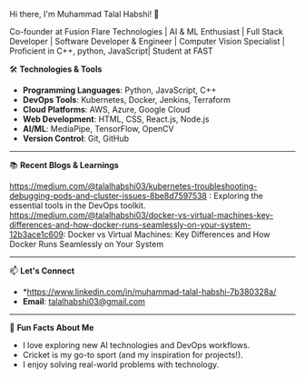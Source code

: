 Hi there, I'm Muhammad Talal Habshi! 👋

Co-founder at Fusion Flare Technologies | AI & ML Enthusiast | Full Stack Developer | Software Developer & Engineer | Computer Vision Specialist | Proficient in C++, python, JavaScript| Student at FAST

🛠 **Technologies & Tools**
- **Programming Languages**: Python, JavaScript, C++
- **DevOps Tools**: Kubernetes, Docker, Jenkins, Terraform
- **Cloud Platforms**: AWS, Azure, Google Cloud
- **Web Development**: HTML, CSS, React.js, Node.js
- **AI/ML**: MediaPipe, TensorFlow, OpenCV
- **Version Control**: Git, GitHub

---
📚 **Recent Blogs & Learnings**

https://medium.com/@talalhabshi03/kubernetes-troubleshooting-debugging-pods-and-cluster-issues-8be8d7597538 : Exploring the essential tools in the DevOps toolkit.  
https://medium.com/@talalhabshi03/docker-vs-virtual-machines-key-differences-and-how-docker-runs-seamlessly-on-your-system-12b3ace1c609: Docker vs Virtual Machines: Key Differences and How Docker Runs Seamlessly on Your System

---
📫 **Let's Connect**
- *https://www.linkedin.com/in/muhammad-talal-habshi-7b380328a/
- **Email**: talalhabshi03@gmail.com

---
🌟 **Fun Facts About Me**
- I love exploring new AI technologies and DevOps workflows.  
- Cricket is my go-to sport (and my inspiration for projects!).  
- I enjoy solving real-world problems with technology.




